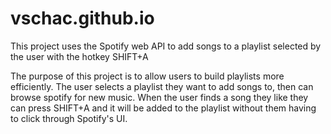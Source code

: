 # vschac.github.io

This project uses the Spotify web API to add songs to a playlist selected by the user with the hotkey SHIFT+A

The purpose of this project is to allow users to build playlists more efficiently. The user selects a playlist they want to add 
songs to, then can browse spotify for new music. When the user finds a song they like they can press SHIFT+A and it will be 
added to the playlist without them having to click through Spotify's UI. 

